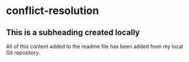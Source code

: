# conflict-resolution


  ## This is a subheading created locally

  All of this content added to the readme file has been added from my local Git repository.

